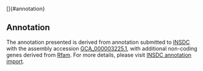 []{#annotation}

Annotation
----------

The annotation presented is derived from annotation submitted to
[INSDC](http://www.insdc.org) with the assembly accession
[GCA\_000003225.1](http://www.ebi.ac.uk/ena/data/view/GCA_000003225.1),
with additional non-coding genes derived from
[Rfam](http://rfam.xfam.org/). For more details, please visit [INSDC
annotation
import](http://ensemblgenomes.org/info/data/insdc_annotation).
